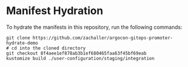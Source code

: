 # Manifest Hydration

To hydrate the manifests in this repository, run the following commands:

```shell
git clone https://github.com/zachaller/argocon-gitops-promoter-hydrate-demo
# cd into the cloned directory
git checkout 8f4aee1ef878ab3b1ef680465faa63f45bf69eab
kustomize build ./user-configuration/staging/integration
```

